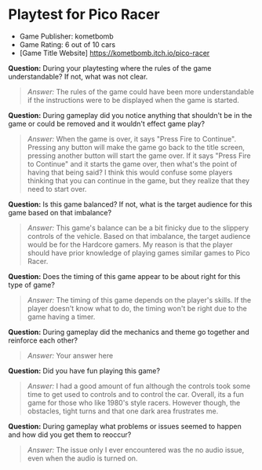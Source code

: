 # Playtest for Pico Racer

* Game Publisher: kometbomb
* Game Rating: 6 out of 10 cars
* [Game Title Website] https://kometbomb.itch.io/pico-racer

**Question:** During your playtesting where the rules of the game understandable? If not, what was not clear.
> _Answer:_ The rules of the game could have been more understandable if the instructions were to be displayed when the game is started.

**Question:** During gameplay did you notice anything that shouldn't be in the game or could be removed and it wouldn't effect game play?
> _Answer:_ When the game is over, it says "Press Fire to Continue". Pressing any button will make the game go back to the title screen, pressing another button will start the game over. If it says "Press Fire to Continue" and it starts the game over, then what's the point of having that being said? I think this would confuse some players thinking that you can continue in the game, but they realize that they need to start over.

**Question:** Is this game balanced? If not, what is the target audience for this game based on that imbalance?
> _Answer:_ This game's balance can be a bit finicky due to the slippery controls of the vehicle. Based on that imbalance, the target audience would be for the Hardcore gamers. My reason is that the player should have prior knowledge of playing games similar games to Pico Racer.

**Question:** Does the timing of this game appear to be about right for this type of game?
> _Answer:_ The timing of this game depends on the player's skills. If the player doesn't know what to do, the timing won't be right due to the game having a timer.

**Question:** During gameplay did the mechanics and theme go together and reinforce each other?
> _Answer:_ Your answer here

**Question:** Did you have fun playing this game?
> _Answer:_ I had a good amount of fun although the controls took some time to get used to controls and to control the car. Overall, its a fun game for those who like 1980's style racers. However though, the obstacles, tight turns and that one dark area frustrates me.

**Question:** During gameplay what problems or issues seemed to happen and how did you get them to reoccur?
> _Answer:_ The issue only I ever encountered was the no audio issue, even when the audio is turned on.
